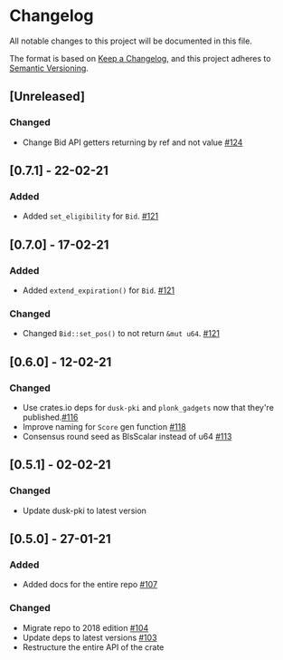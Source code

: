 # Changelog

All notable changes to this project will be documented in this file.

The format is based on [Keep a Changelog](https://keepachangelog.com/en/1.0.0/),
and this project adheres to [Semantic Versioning](https://semver.org/spec/v2.0.0.html).

## [Unreleased]

### Changed
- Change Bid API getters returning by ref and not value [#124](https://github.com/dusk-network/dusk-blindbid/issues/124)

## [0.7.1] - 22-02-21

### Added

- Added `set_eligibility` for `Bid`. [#121](https://github.com/dusk-network/dusk-blindbid/issues/125)

## [0.7.0] - 17-02-21

### Added

- Added `extend_expiration()` for `Bid`. [#121](https://github.com/dusk-network/dusk-blindbid/issues/121)

### Changed

- Changed `Bid::set_pos()` to not return `&mut u64`. [#121](https://github.com/dusk-network/dusk-blindbid/issues/121)

## [0.6.0] - 12-02-21

### Changed

- Use crates.io deps for `dusk-pki` and `plonk_gadgets` now that they're published.[#116](https://github.com/dusk-network/dusk-blindbid/issues/116)
- Improve naming for `Score` gen function [#118](https://github.com/dusk-network/dusk-blindbid/issues/118)
- Consensus round seed as BlsScalar instead of u64 [#113](https://github.com/dusk-network/dusk-blindbid/issues/113)

## [0.5.1] - 02-02-21

### Changed

- Update dusk-pki to latest version

## [0.5.0] - 27-01-21

### Added

- Added docs for the entire repo [#107](https://github.com/dusk-network/dusk-blindbid/issues/107)

### Changed

- Migrate repo to 2018 edition [#104](https://github.com/dusk-network/dusk-blindbid/issues/104)
- Update deps to latest versions [#103](https://github.com/dusk-network/dusk-blindbid/issues/103)
- Restructure the entire API of the crate
